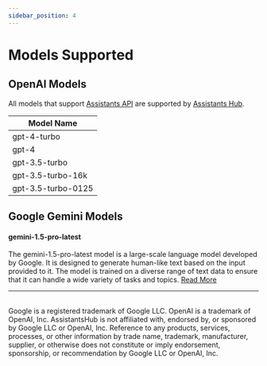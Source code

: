 ```yaml
---
sidebar_position: 4
---
```


# Models Supported

## OpenAI Models

All models that support [Assistants API](https://platform.openai.com/docs/models/overview) are supported by [Assistants Hub](https://assistantshub.ai).

| Model Name |
|------------|
| gpt-4-turbo |
| gpt-4 |
| gpt-3.5-turbo |
| gpt-3.5-turbo-16k |
| gpt-3.5-turbo-0125 |

## Google Gemini Models

#### gemini-1.5-pro-latest

The gemini-1.5-pro-latest model is a large-scale language model developed by Google. It is designed to generate human-like text based on the input provided to it. The model is trained on a diverse range of text data to ensure that it can handle a wide variety of tasks and topics. [Read More](https://blog.google/technology/ai/google-gemini-next-generation-model-february-2024/#sundar-note)

<hr/>
<br/>
Google is a registered trademark of Google LLC. OpenAI is a trademark of OpenAI, Inc. AssistantsHub is not affiliated with, endorsed by, or sponsored by Google LLC or OpenAI, Inc. Reference to any products, services, processes, or other information by trade name, trademark, manufacturer, supplier, or otherwise does not constitute or imply endorsement, sponsorship, or recommendation by Google LLC or OpenAI, Inc.